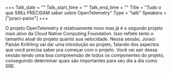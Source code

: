 +++
Talk_date = ""
Talk_start_time = ""
Talk_end_time = ""
Title = "Tudo o que SREs PRECISAM saber sobre OpenTelemetry"
Type = "talk"
Speakers = ["juraci-paixo"]
+++

O projeto OpenTelemetry é relativamente novo mas já é o segundo projeto mais ativo da Cloud Native Computing Foundation. Isso reflete tanto o tamanho atual do projeto quanto sua velocidade. Nessa sessão, Juraci Paixão Kröhling vai dar uma introdução ao projeto, falando dos aspectos que você precisa saber pra começar com o projeto. Você vai sair dessa sessão tendo uma boa compreensão de todos os componentes do projeto, conseguindo determinar quais são importantes para seu dia a dia como SRE.
